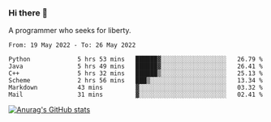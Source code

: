 ### Hi there 👋

<!--
**shejialuo/shejialuo** is a ✨ _special_ ✨ repository because its `README.md` (this file) appears on your GitHub profile.

Here are some ideas to get you started:

- 🔭 I’m currently working on ...
- 🌱 I’m currently learning ...
- 👯 I’m looking to collaborate on ...
- 🤔 I’m looking for help with ...
- 💬 Ask me about ...
- 📫 How to reach me: ...
- 😄 Pronouns: ...
- ⚡ Fun fact: ...
-->

A programmer who seeks for liberty.

<!--START_SECTION:waka-->

```text
From: 19 May 2022 - To: 26 May 2022

Python             5 hrs 53 mins   ██████▓░░░░░░░░░░░░░░░░░░   26.79 %
Java               5 hrs 49 mins   ██████▓░░░░░░░░░░░░░░░░░░   26.41 %
C++                5 hrs 32 mins   ██████▒░░░░░░░░░░░░░░░░░░   25.13 %
Scheme             2 hrs 56 mins   ███▒░░░░░░░░░░░░░░░░░░░░░   13.34 %
Markdown           43 mins         ▓░░░░░░░░░░░░░░░░░░░░░░░░   03.32 %
Mail               31 mins         ▓░░░░░░░░░░░░░░░░░░░░░░░░   02.41 %
```

<!--END_SECTION:waka-->

[![Anurag's GitHub stats](https://github-readme-stats.vercel.app/api?username=shejialuo&show_icons=true&theme=dracula)](https://github.com/anuraghazra/github-readme-stats)
